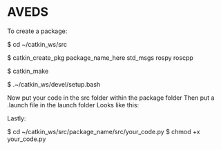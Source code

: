 # AVEDS
To create a package:

$ cd ~/catkin_ws/src

$ catkin_create_pkg package_name_here std_msgs rospy roscpp 

$ catkin_make

$ .~/catkin_ws/devel/setup.bash


Now put your code in the src folder within the package folder
Then put a .launch file in the launch folder
Looks like this: 
<launch>
       <node pkg="package_name" type="your_code.py" name="package_name" output="screen" />
</launch>
                 
Lastly:
 
$ cd ~/catkin_ws/src/package_name/src/your_code.py 
$ chmod +x your_code.py
